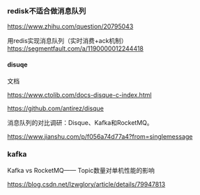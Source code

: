 ### redisk不适合做消息队列

https://www.zhihu.com/question/20795043





用redis实现消息队列（实时消费+ack机制） https://segmentfault.com/a/1190000012244418



#### disuqe

文档

https://www.ctolib.com/docs-disque-c-index.html

https://github.com/antirez/disque



消息队列的对比调研：Disque、Kafka和RocketMQ。

https://www.jianshu.com/p/f056a74d77a4?from=singlemessage





### kafka

Kafka vs RocketMQ—— Topic数量对单机性能的影响

https://blog.csdn.net/lzwglory/article/details/79947813